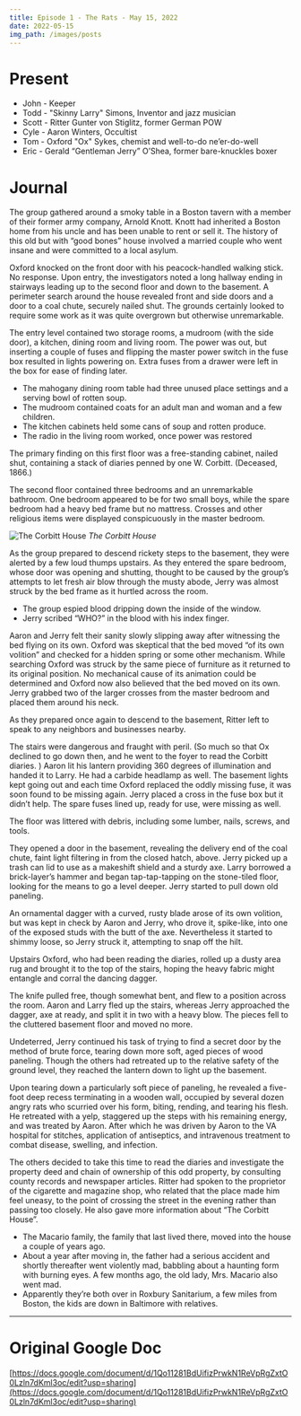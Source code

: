 ```yaml
---
title: Episode 1 - The Rats - May 15, 2022
date: 2022-05-15
img_path: /images/posts
---
```



# Present

* John - Keeper
* Todd - "Skinny Larry" Simons, Inventor and jazz musician
* Scott - Ritter Gunter von Stiglitz, former German POW
* Cyle - Aaron Winters, Occultist
* Tom - Oxford "Ox" Sykes, chemist and well-to-do ne’er-do-well
* Eric - Gerald “Gentleman Jerry” O’Shea, former bare-knuckles boxer

# Journal

The group gathered around a smoky table in a Boston tavern with a member of their former army company, Arnold Knott. Knott had inherited a Boston home from his uncle and has been unable to rent or sell it. The history of this old but with “good bones” house involved a married couple who went insane and were committed to a local asylum. 

Oxford knocked on the front door with his peacock-handled walking stick. No response. Upon entry, the investigators noted a long hallway ending in stairways leading up to the second floor and down to the basement. A perimeter search around the house revealed front and side doors and a door to a coal chute, securely nailed shut. The grounds certainly looked to require some work as it was quite overgrown but otherwise unremarkable.

The entry level contained two storage rooms, a mudroom (with the side door), a kitchen, dining room and living room. The power was out, but inserting a couple of fuses and flipping the master power switch in the fuse box resulted in lights powering on. Extra fuses from a drawer were left in the box for ease of finding later.

* The mahogany dining room table had three unused place settings and a serving bowl of rotten soup.
* The mudroom contained coats for an adult man and woman and a few children.
* The kitchen cabinets held some cans of soup and rotten produce.
* The radio in the living room worked, once power was restored

The primary finding on this first floor was a free-standing cabinet, nailed shut, containing a stack of diaries penned by one W. Corbitt. (Deceased, 1866.)

The second floor contained three bedrooms and an unremarkable bathroom. One bedroom appeared to be for two small boys, while the spare bedroom had a heavy bed frame but no mattress. Crosses and other religious items were displayed conspicuously in the master bedroom.


![The Corbitt House](ep1-corbitt-house.png)
_The Corbitt House_

As the group prepared to descend rickety steps to the basement, they were alerted by a few loud thumps upstairs. As they entered the spare bedroom, whose door was opening and shutting, thought to be caused by the group’s attempts to let fresh air blow through the musty abode, Jerry was almost struck by the bed frame as it hurtled across the room.

* The group espied blood dripping down the inside of the window. 
* Jerry scribed “WHO?” in the blood with his index finger.

Aaron and Jerry felt their sanity slowly slipping away after witnessing the bed flying on its own. Oxford was skeptical that the bed moved “of its own volition” and checked for a hidden spring or some other mechanism. While searching Oxford was struck by the same piece of furniture as it returned to its original position. No mechanical cause of its animation could be determined and Oxford now also believed that the bed moved on its own. Jerry grabbed two of the larger crosses from the master bedroom and placed them around his neck.

As they prepared once again to descend to the basement, Ritter left to speak to any neighbors and businesses nearby.

The stairs were dangerous and fraught with peril. (So much so that Ox declined to go down then, and he went to the foyer to read the Corbitt diaries. ) Aaron lit his lantern providing 360 degrees of illumination and handed it to Larry. He had a carbide headlamp as well. The basement lights kept going out and each time Oxford replaced the oddly missing fuse, it was soon found to be missing again. Jerry placed a cross in the fuse box but it didn’t help. The spare fuses lined up, ready for use, were missing as well.

The floor was littered with debris, including some lumber, nails, screws, and tools.

They opened a door in the basement, revealing the delivery end of the coal chute, faint light filtering in from the closed hatch, above. Jerry picked up a trash can lid to use as a makeshift shield and a sturdy axe. Larry borrowed a brick-layer’s hammer and began tap-tap-tapping on the stone-tiled floor, looking for the means to go a level deeper. Jerry started to pull down old paneling. 

An ornamental dagger with a curved, rusty blade arose of its own volition, but was kept in check by Aaron and Jerry, who drove it, spike-like, into one of the exposed studs with the butt of the axe. Nevertheless it started to shimmy loose, so Jerry struck it, attempting to snap off the hilt.

Upstairs Oxford, who had been reading the diaries, rolled up a dusty area rug and brought it to the top of the stairs, hoping the heavy fabric might entangle and corral the dancing dagger.

The knife pulled free, though somewhat bent, and flew to a position across the room. Aaron and Larry fled up the stairs, whereas Jerry approached the dagger, axe at ready, and split it in two with a heavy blow. The pieces fell to the cluttered basement floor and moved no more.

Undeterred, Jerry continued his task of trying to find a secret door by the method of brute force, tearing down more soft, aged pieces of wood paneling. Though the others had retreated up to the relative safety of the ground level, they reached the lantern down to light up the basement. 

Upon tearing down a particularly soft piece of paneling, he revealed a five-foot deep recess terminating in a wooden wall, occupied by several dozen angry rats who scurried over his form, biting, rending, and tearing his flesh. He retreated with a yelp, staggered up the steps with his remaining energy, and was treated by Aaron. After which he was driven by Aaron to the VA hospital for stitches, application of antiseptics, and intravenous treatment to combat disease, swelling, and infection.

The others decided to take this time to read the diaries and investigate the property deed and chain of ownership of this odd property, by consulting county records and newspaper articles. Ritter had spoken to the proprietor of the cigarette and magazine shop, who related that the place made him feel uneasy, to the point of crossing the street in the evening rather than passing too closely. He also gave more information about “The Corbitt House”.

* The Macario family, the family that last lived there, moved into the house a couple of years ago. 
* About a year after moving in, the father had a serious accident and shortly thereafter went violently mad, babbling about a haunting form with burning eyes. A few months ago, the old lady, Mrs. Macario also went mad. 
* Apparently they’re both over in Roxbury Sanitarium, a few miles from Boston, the kids are down in Baltimore with relatives.



---

# Original Google Doc

[https://docs.google.com/document/d/1Qo11281BdUifizPrwkN1ReVpRgZxtO0Lzln7dKml3oc/edit?usp=sharing](https://docs.google.com/document/d/1Qo11281BdUifizPrwkN1ReVpRgZxtO0Lzln7dKml3oc/edit?usp=sharing)
